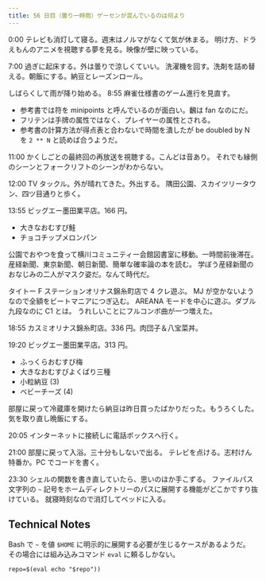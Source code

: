 ```yaml
---
title: 56 日目（曇り一時雨）ゲーセンが混んでいるのは何より
---
```


0:00 テレビも消灯して寝る。週末はノルマがなくて気が休まる。
明け方、ドラえもんのアニメを視聴する夢を見る。映像が壁に映っている。

7:00 過ぎに起床する。外は曇りで涼しくていい。
洗濯機を回す。洗剤を詰め替える。朝飯にする。納豆とレーズンロール。

しばらくして雨が降り始める。
8:55 麻雀仕様書のゲーム進行を見直す。

* 参考書では符を minipoints と呼んでいるのが面白い。飜は fan なのにだ。
* フリテンは手牌の属性ではなく、プレイヤーの属性とされる。
* 参考書の計算方法が得点表と合わないで時間を潰したが
  be doubled by N を `2 ** N` と読めば合うようだ。

11:00 かくしごとの最終回の再放送を視聴する。こんどは音あり。
それでも縁側のシーンとフォークリフトのシーンがわからない。

12:00 TV タックル。外が晴れてきた。外出する。
隅田公園、スカイツリータウン、四ツ目通りと歩く。

13:55 ビッグエー墨田業平店。166 円。

* 大きなおむすび鮭
* チョコチップメロンパン

公園でおやつを食って横川コミュニティー会館図書室に移動。一時間前後滞在。
産経新聞、東京新聞、朝日新聞、簡単な確率論の本を読む。
学ぼう産経新聞のおなじみの二人がマスク姿だ。なんて時代だ。

タイトー F ステーションオリナス錦糸町店で 4 クレ遊ぶ。
MJ が空かないようなので全額をビートマニアにつぎ込む。
AREANA モードを中心に遊ぶ。ダブル九段なのに C1 とは。
うれしいことにフルコンボ曲が一つ増えた。

18:55 カスミオリナス錦糸町店。336 円。肉団子＆八宝菜丼。

19:20 ビッグエー墨田業平店。313 円。

* ふっくらおむすび梅
* 大きなおむすびよくばり三種
* 小粒納豆 (3)
* ベビーチーズ (4)

部屋に戻って冷蔵庫を開けたら納豆は昨日買ったばかりだった。もうろくした。
気を取り直し晩飯にする。

20:05 インターネットに接続しに電話ボックスへ行く。

21:00 部屋に戻って入浴。三十分もしないで出る。
テレビを点ける。志村けん特番か。PC でコードを書く。

23:30 シェルの関数を書き直していたら、思いのほか手こずる。
ファイルパス文字列の `~` 記号をホームディレクトリーのパスに展開する機能がどこかですり抜けている。
就寝時刻なので消灯してベッドに入る。

## Technical Notes

Bash で `~` を値 `$HOME` に明示的に展開する必要が生じるケースがあるようだ。
その場合には組み込みコマンド `eval` に頼るしかない。

```shell
repo=$(eval echo "$repo"))
```
